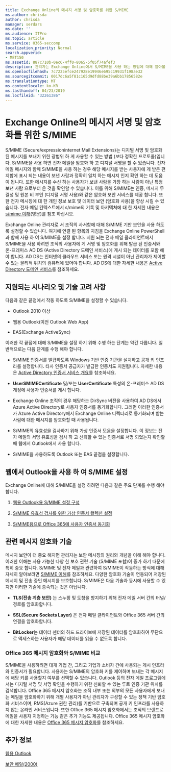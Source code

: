 ```yaml
---
title: Exchange Online의 메시지 서명 및 암호화를 위한 S/MIME
ms.author: chrisda
author: chrisda
manager: serdars
ms.date: ''
ms.audience: ITPro
ms.topic: article
ms.service: O365-seccomp
localization_priority: Normal
search.appverid:
- MET150
ms.assetid: 887c710b-0ec6-4ff0-8065-5f05f74afef3
description: 관리자는 Exchange Online에서 S/MIME을 사용 하는 방법에 대해 알아볼 수 있습니다.
ms.openlocfilehash: 7c7225efce247928e19946e695c19931f198ae32
ms.sourcegitcommit: 0017dc6a5f81c165d9dfd88be39a6bb17856582e
ms.translationtype: MT
ms.contentlocale: ko-KR
ms.lasthandoff: 04/23/2019
ms.locfileid: "32261386"
---
```

# <a name="smime-for-message-signing-and-encryption-in-exchange-online"></a>Exchange Online의 메시지 서명 및 암호화를 위한 S/MIME

S/MIME (Secure/expressioninternet Mail Extensions)는 디지털 서명 및 암호화 된 메시지를 보내기 위한 광범위 하 게 사용할 수 있는 방법 (보다 정확한 프로토콜)입니다. S/MIME을 사용 하면 전자 메일을 암호화 하 고 디지털 서명을 할 수 있습니다. 전자 메일 메시지와 함께 S/MIME을 사용 하는 경우 해당 메시지를 받는 사용자에 게 받은 편지함에 표시 되는 내용이 보낸 사람과 정확히 일치 하는 메시지 인지 확인 하는 데 도움이 됩니다. 또한 메시지를 수신 하는 사용자가 보낸 사람을 가장 하는 사람이 아닌 특정 보낸 사람 으로부터 온 것을 확인할 수 있습니다. 이를 위해 S/MIME는 인증, 메시지 무결성 및 원본 비 부인 (디지털 서명 사용)와 같은 암호화 보안 서비스를 제공 합니다. 또한 전자 메시징에 대 한 개인 정보 보호 및 데이터 보안 (암호화 사용)을 향상 시킬 수 있습니다. 전자 메일 컨텍스트에서 s/mime의 기록 및 아키텍처에 대 한 자세한 내용은 [s/mime 이해](https://go.microsoft.com/fwlink/?LinkID=393948)(영문)를 참조 하십시오.

Exchange Online 관리자로 서 조직의 사서함에 대해 S/MIME 기반 보안을 사용 하도록 설정할 수 있습니다. 여기에 연결 된 항목의 지침을 Exchange Online PowerShell과 함께 사용 하 여 S/MIME을 설정 합니다. 지원 되는 전자 메일 클라이언트에서 S/MIME을 사용 하려면 조직의 사용자에 게 서명 및 암호화를 위해 발급 된 인증서와 온-프레미스 AD DS (Active Directory 도메인 서비스)에 게시 되는 데이터를 포함 해야 합니다. AD DS는 인터넷의 클라우드 서비스 또는 원격 시설이 아닌 관리자가 제어할 수 있는 물리적 위치의 컴퓨터에 있어야 합니다. AD DS에 대한 자세한 내용은 [Active Directory 도메인 서비스](https://go.microsoft.com/fwlink/?LinkID=394064)를 참조하세요.

## <a name="supported-scenarios-and-technical-considerations"></a>지원되는 시나리오 및 기술 고려 사항

다음과 같은 끝점에서 작동 하도록 S/MIME을 설정할 수 있습니다.

- Outlook 2010 이상

- 웹용 Outlook(이전 Outlook Web App)

- EAS(Exchange ActiveSync)

이러한 각 끝점에 대해 S/MIME을 설정 하기 위해 수행 하는 단계는 약간 다릅니다. 일반적으로는 다음 단계를 수행 해야 합니다.

- S/MIME 인증서를 발급하도록 Windows 기반 인증 기관을 설치하고 공개 키 인프라를 설정합니다. 타사 인증서 공급자가 발급한 인증서도 지원됩니다. 자세한 내용은 [Active Directory 인증서 서비스 개요](https://technet.microsoft.com/library/hh831740.aspx)를 참조하세요.

- **UserSMIMECertificate** 및/또는 **UserCertificate** 특성의 온-프레미스 AD DS 계정에 사용자 인증서를 게시 합니다.

- Exchange Online 조직의 경우 해당하는 DirSync 버전을 사용하여 AD DS에서 Azure Active Directory로 사용자 인증서를 동기화합니다. 그러면 이러한 인증서가 Azure Active Directory에서 Exchange Online 디렉터리로 동기화되며 받는 사람에 대한 메시지를 암호화할 때 사용됩니다.

- S/MIME의 유효성을 검사하기 위해 가상 인증서 모음을 설정합니다. 이 정보는 전자 메일의 서명 유효성을 검사 하 고 신뢰할 수 있는 인증서로 서명 되었는지 확인할 때 웹에서 Outlook에서 사용 합니다.

- S/MIME을 사용하도록 Outlook 또는 EAS 끝점을 설정합니다.

## <a name="setup-smime-with-outlook-on-the-web"></a>웹에서 Outlook을 사용 하 여 S/MIME 설정

Exchange Online에 대해 S/MIME을 설정 하려면 다음과 같은 주요 단계를 수행 해야 합니다.

1. [웹용 Outlook용 S/MIME 설정 구성](configure-s-mime-settings-for-outlook-web-app.md)

2. [S/MIME 유효성 검사를 위한 가상 인증서 컬렉션 설정](set-up-virtual-certificate-collection-to-validate-s-mime.md)

3. [S/MIME용으로 Office 365에 사용자 인증서 동기화](sync-user-certificates-to-office-365-for-s-mime.md)

## <a name="related-message-encryption-technologies"></a>관련 메시지 암호화 기술

메시지 보안이 더 중요 해지면 관리자는 보안 메시징의 원리와 개념을 이해 해야 합니다. 이러한 이해는 사용 가능한 다양 한 보호 관련 기술 (S/MIME 포함)이 증가 하기 때문에 특히 중요 합니다. S/MIME 및 전자 메일과 관련하여 S/MIME이 작동하는 방식에 대해 자세히 알아보려면 [S/MIME 이해](https://go.microsoft.com/fwlink/?LinkID=393948)를 참조하세요. 다양한 암호화 기술이 연동되어 저장된 메시지 및 전송 중인 메시지를 보호합니다. S/MIME은 다음 기술과 동시에 사용할 수 있지만 이러한 기술에 종속되는 것은 아닙니다.

- **TLS(전송 계층 보안)** 는 스누핑 및 도청을 방지하기 위해 전자 메일 서버 간의 터널/경로를 암호화합니다.

- **SSL(Secure Sockets Layer)** 은 전자 메일 클라이언트와 Office 365 서버 간의 연결을 암호화합니다.

- **BitLocker**는 데이터 센터의 하드 드라이브에 저장된 데이터를 암호화하여 무단으로 액세스하는 사용자가 해당 데이터를 읽을 수 없도록 합니다.

### <a name="smime-compared-with-office-365-message-encryption"></a>Office 365 메시지 암호화와 S/MIME 비교

S/MIME을 사용하려면 대개 기업 간, 그리고 기업과 소비자 간에 사용되는 게시 인프라와 인증서가 필요합니다. 사용자는 S/MIME의 암호화 키를 제어하며 보내는 각 메시지에 해당 키를 사용할지 여부를 선택할 수 있습니다. Outlook 등의 전자 메일 프로그램에서는 디지털 서명 및 서명 확인을 수행하기 위한 신뢰할 수 있는 루트 인증 기관 위치를 검색합니다. Office 365 메시지 암호화는 조직 내부 또는 외부의 모든 사용자에게 보내는 메일을 암호화하기 위해 개별 사용자가 아닌 관리자가 구성할 수 있는 정책 기반 암호화 서비스이며, RMS(Azure 권한 관리)를 기반으로 구축되며 공개 키 인프라를 사용하지 않는 온라인 서비스입니다. 또한 Office 365 메시지 암호화에서는 조직의 브랜드로 메일을 사용자 지정하는 기능 같은 추가 기능도 제공됩니다. Office 365 메시지 암호화에 대한 자세한 내용은 [Office 365 메시지 암호화](https://go.microsoft.com/fwlink/?LinkID=392525)를 참조하세요.

## <a name="more-information"></a>추가 정보

[웹용 Outlook](http://technet.microsoft.com/library/3814b665-01e8-4881-9a44-163f14789ee4.aspx)

[보안 메일(2000)](https://technet.microsoft.com/en-us/library/cc962043.aspx)
